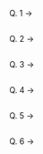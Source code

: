 Q. 1 ->

```sql

```

Q. 2 ->

```sql

```

Q. 3 ->

```sql

```

Q. 4 ->

```sql

```

Q. 5 ->

```sql

```

Q. 6 ->

```sql

```